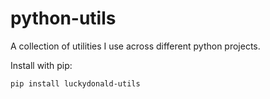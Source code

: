 # python-utils
A collection of utilities I use across different python projects.

Install with pip:
```shell
pip install luckydonald-utils
```
